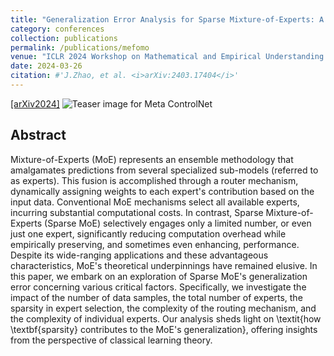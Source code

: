 ```yaml
---
title: "Generalization Error Analysis for Sparse Mixture-of-Experts: A Preliminary Study"
category: conferences
collection: publications
permalink: /publications/mefomo
venue: "ICLR 2024 Workshop on Mathematical and Empirical Understanding of Foundation Models"
date: 2024-03-26 
citation: #'J.Zhao, et al. <i>arXiv:2403.17404</i>'
---
```


[[arXiv2024]](https://arxiv.org/abs/2403.17404)
![Teaser image for Meta ControlNet](/jimz.github.io/images/mefomo_teaser.png)
## Abstract
Mixture-of-Experts (MoE) represents an ensemble methodology that amalgamates predictions from several specialized sub-models (referred to as experts). This fusion is accomplished through a router mechanism, dynamically assigning weights to each expert's contribution based on the input data. Conventional MoE mechanisms select all available experts, incurring substantial computational costs. In contrast, Sparse Mixture-of-Experts (Sparse MoE) selectively engages only a limited number, or even just one expert, significantly reducing computation overhead while empirically preserving, and sometimes even enhancing, performance. Despite its wide-ranging applications and these advantageous characteristics, MoE's theoretical underpinnings have remained elusive. In this paper, we embark on an exploration of Sparse MoE's generalization error concerning various critical factors. Specifically, we investigate the impact of the number of data samples, the total number of experts, the sparsity in expert selection, the complexity of the routing mechanism, and the complexity of individual experts. Our analysis sheds light on \textit{how \textbf{sparsity} contributes to the MoE's generalization}, offering insights from the perspective of classical learning theory.
